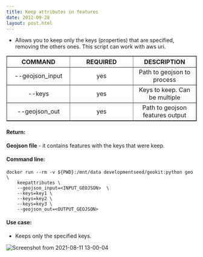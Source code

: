 ```yaml
---
title: Keep attributes in features
date: 2012-09-28
layout: post.html
---
```


- Allows you to keep only the keys (properties) that are specified, removing the others ones. This script can work with aws uri.

<table border>
	<tr>
		<th style="width: 30%;">COMMAND</th> 
        <th style="width: 30%;">REQUIRED</th> 
        <th style="width: 30%;">DESCRIPTION</th>
	</tr>
	<tr>
		<td style="text-align: center; vertical-align: middle;">--geojson_input</td> 
        <td style="text-align: center; vertical-align: middle;">yes</td>
        <td style="text-align: center; vertical-align: middle;">Path to geojson to process</td>
	</tr>
    <tr>
		<td style="text-align: center; vertical-align: middle;">--keys</td> 
        <td style="text-align: center; vertical-align: middle;">yes</td>
        <td style="text-align: center; vertical-align: middle;">Keys to keep. Can be multiple</td>
	</tr>
    <tr>
		<td style="text-align: center; vertical-align: middle;">--geojson_out</td> 
        <td style="text-align: center; vertical-align: middle;">yes</td>
        <td style="text-align: center; vertical-align: middle;">Path to geojson features output</td>
	</tr>
</table>

#### Return:

**Geojson file** - it contains features with the keys that were keep.

#### Command line:

```
docker run --rm -v ${PWD}:/mnt/data developmentseed/geokit:python geo \
    keepattributes \
    --geojson_input=<INPUT_GEOJSON>  \
    --keys=key1 \
    --keys=key2 \
    --keys=key3 \
    --geojson_out=<OUTPUT_GEOJSON>
```

#### Use case:

- Keeps only the specified keys.

![Screenshot from 2021-08-11 13-00-04](https://user-images.githubusercontent.com/11504548/129079849-0047ae06-9527-4b62-b44c-86129fca377f.png)
